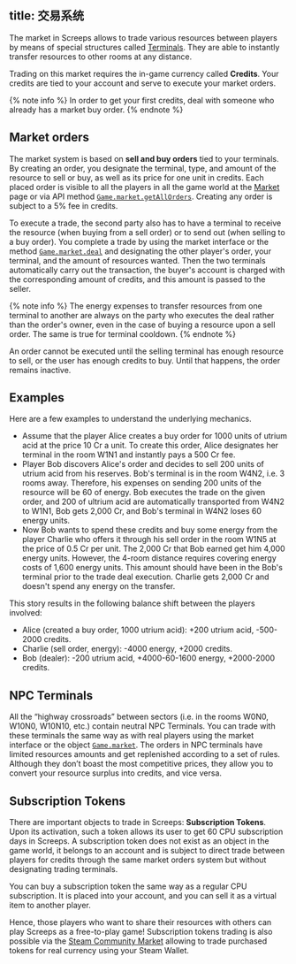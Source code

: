title: 交易系统
---

The market in Screeps allows to trade various resources between players by means of special structures called [Terminals](/api/#StructureTerminal). They are able to instantly transfer resources to other rooms at any distance.

Trading on this market requires the in-game currency called **Credits**. Your credits are tied to your account and serve to execute your market orders.

{% note info %}
In order to get your first credits, deal with someone who already has a market buy order.
{% endnote %}

## Market orders

The market system is based on **sell and buy orders** tied to your terminals. By creating an order, you designate the terminal, type, and amount of the resource to sell or buy, as well as its price for one unit in credits. Each placed order is visible to all the players in all the game world at the [Market](https://screeps.com/a/#!/market) page or via API method [`Game.market.getAllOrders`](/api/#Market.getAllOrders). Creating any order is subject to a 5% fee in credits.

To execute a trade, the second party also has to have a terminal to receive the resource (when buying from a sell order) or to send out (when selling to a buy order). You complete a trade by using the market interface or the method [`Game.market.deal`](/api/#Market.deal) and designating the other player's order, your terminal, and the amount of resources wanted. Then the two terminals automatically carry out the transaction, the buyer's account is charged with the corresponding amount of credits, and this amount is passed to the seller.

{% note info %}
The energy expenses to transfer resources from one terminal to another are always on the party who executes the deal rather than the order's owner, even in the case of buying a resource upon a sell order. The same is true for terminal cooldown.
{% endnote %}

An order cannot be executed until the selling terminal has enough resource to sell, or the user has enough credits to buy. Until that happens, the order remains inactive.

## Examples

Here are a few examples to understand the underlying mechanics.

*   Assume that the player Alice creates a buy order for 1000 units of utrium acid at the price 10 Cr a unit. To create this order, Alice designates her terminal in the room W1N1 and instantly pays a 500 Cr fee.
*   Player Bob discovers Alice's order and decides to sell 200 units of utrium acid from his reserves. Bob's terminal is in the room W4N2, i.e. 3 rooms away. Therefore, his expenses on sending 200 units of the resource will be 60 of energy. Bob executes the trade on the given order, and 200 of ultrium acid are automatically transported from W4N2 to W1N1, Bob gets 2,000 Cr, and Bob's terminal in W4N2 loses 60 energy units.
*   Now Bob wants to spend these credits and buy some energy from the player Charlie who offers it through his sell order in the room W1N5 at the price of 0.5 Cr per unit. The 2,000 Cr that Bob earned get him 4,000 energy units. However, the 4-room distance requires covering energy costs of 1,600 energy units. This amount should have been in the Bob's terminal prior to the trade deal execution. Charlie gets 2,000 Cr and doesn't spend any energy on the transfer.

This story results in the following balance shift between the players involved:

*   Alice (created a buy order, 1000 utrium acid): +200 utrium acid, -500-2000 credits.
*   Charlie (sell order, energy): -4000 energy, +2000 credits.
*   Bob (dealer): -200 utrium acid, +4000-60-1600 energy, +2000-2000 credits.

## NPC Terminals

All the “highway crossroads” between sectors (i.e. in the rooms W0N0, W10N0, W10N10, etc.) contain neutral NPC Terminals. You can trade with these terminals the same way as with real players using the market interface or the object [`Game.market`](/api/#Game.market). The orders in NPC terminals have limited resources amounts and get replenished according to a set of rules. Although they don’t boast the most competitive prices, they allow you to convert your resource surplus into credits, and vice versa.

## Subscription Tokens

There are important objects to trade in Screeps: **Subscription Tokens**. Upon its activation, such a token allows its user to get 60 CPU subscription days in Screeps. A subscription token does not exist as an object in the game world, it belongs to an account and is subject to direct trade between players for credits through the same market orders system but without designating trading terminals.

You can buy a subscription token the same way as a regular CPU subscription. It is placed into your account, and you can sell it as a virtual item to another player.

Hence, those players who want to share their resources with others can play Screeps as a free-to-play game! Subscription tokens trading is also possible via the [Steam Community Market](http://steamcommunity.com/market/listings/464350/Subscription%20Token) allowing to trade purchased tokens for real currency using your Steam Wallet.
